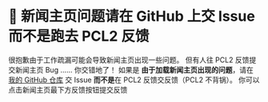 # 📢 新闻主页问题请在 GitHub 上交 Issue 而不是跑去 PCL2 反馈
很抱歉由于工作疏漏可能会导致新闻主页出现一些问题。
但有人往 PCL2 反馈提交新闻主页 Bug ...... 你交错地了！
如果是 **由于加载新闻主页出现的问题**，请在 [我的 GitHub 仓库](https://github.com/Light-Beacon/PCL2-NewsHomepage) 交 Issue **而不是**在 PCL2 反馈交反馈（PCL2 不背锅）。
你可以点击新闻主页最下方反馈按钮提交反馈